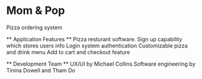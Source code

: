 # Mom & Pop
Pizza ordering system

** Application Features **
Pizza resturant software. 
Sign up capability which stores users info
Login system authentication 
Customizable pizza and drink menu
Add to cart and checkout feature 

** Development Team **
UX/UI by Michael Collins.Software engineering by Tinina Dowell and Tham Do

